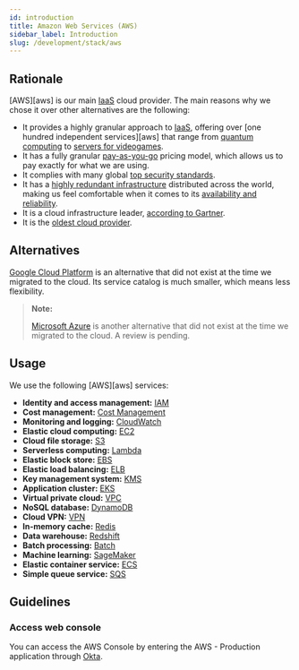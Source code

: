 ```yaml
---
id: introduction
title: Amazon Web Services (AWS)
sidebar_label: Introduction
slug: /development/stack/aws
---
```


## Rationale

[AWS][aws] is our main [IaaS](https://en.wikipedia.org/wiki/Infrastructure_as_a_service)
cloud provider.
The main reasons why we chose it
over other alternatives
are the following:

- It provides a highly granular approach to [IaaS](https://en.wikipedia.org/wiki/Infrastructure_as_a_service),
  offering over [one hundred independent services][aws]
  that range from [quantum computing](https://aws.amazon.com/braket)
  to [servers for videogames](https://aws.amazon.com/gamelift).
- It has a fully granular
  [pay-as-you-go](https://aws.amazon.com/pricing)
  pricing model,
  which allows us to pay exactly
  for what we are using.
- It complies with
  many global [top security standards](https://aws.amazon.com/compliance/programs/).
- It has a [highly redundant infrastructure](https://aws.amazon.com/about-aws/global-infrastructure/?hp=tile&tile=map)
  distributed across the world,
  making us feel comfortable
  when it comes to its [availability and reliability](https://status.aws.amazon.com/).
- It is a cloud infrastructure leader,
  [according to Gartner](https://www.c-sharpcorner.com/article/top-10-cloud-service-providers/).
- It is the [oldest cloud provider](https://www.techaheadcorp.com/blog/top-cloud-service-providers/#:~:text=Since%20AWS%20is%20the%20oldest,recently%20launched%20AWS%20Storage%20Gateway.).

## Alternatives

[Google Cloud Platform](https://cloud.google.com/gcp)
is an alternative
that did not exist at the time we migrated to the cloud.
Its service catalog is much smaller,
which means less flexibility.

> **Note:**
>
> [Microsoft Azure](https://azure.microsoft.com/en-us/)
> is another alternative
> that did not exist at the time we migrated to the cloud.
> A review is pending.

## Usage

We use the following [AWS][aws] services:

- **Identity and access management:** [IAM](/development/stack/aws/iam/)
- **Cost management:** [Cost Management](/development/stack/aws/cost-management/)
- **Monitoring and logging:** [CloudWatch](/development/stack/aws/cloudwatch/)
- **Elastic cloud computing:** [EC2](/development/stack/aws/ec2/)
- **Cloud file storage:** [S3](/development/stack/aws/s3/)
- **Serverless computing:** [Lambda](/development/stack/aws/lambda/)
- **Elastic block store:** [EBS](/development/stack/aws/ebs/)
- **Elastic load balancing:** [ELB](/development/stack/aws/elb/)
- **Key management system:** [KMS](/development/stack/aws/kms/)
- **Application cluster:** [EKS](/development/stack/aws/eks/)
- **Virtual private cloud:** [VPC](/development/stack/aws/vpc/)
- **NoSQL database:** [DynamoDB](/development/stack/aws/dynamodb/introduction/)
- **Cloud VPN:** [VPN](/development/stack/aws/vpn/)
- **In-memory cache:** [Redis](/development/stack/aws/redis/)
- **Data warehouse:** [Redshift](/development/stack/aws/redshift/)
- **Batch processing:** [Batch](/development/stack/aws/batch/)
- **Machine learning:** [SageMaker](/development/stack/aws/sagemaker/)
- **Elastic container service:** [ECS](https://aws.amazon.com/ecs/)
- **Simple queue service:** [SQS](https://aws.amazon.com/sqs/)

## Guidelines

### Access web console

You can access the AWS Console
by entering the AWS - Production application
through [Okta](/development/stack/okta).
